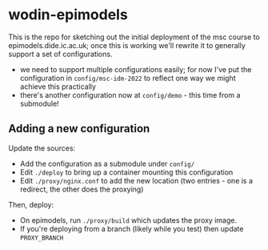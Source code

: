 # wodin-epimodels

This is the repo for sketching out the initial deployment of the msc course to epimodels.dide.ic.ac.uk; once this is working we'll rewrite it to generally support a set of configurations.

* we need to support multiple configurations easily; for now I've put the configuration in `config/msc-idm-2022` to reflect one way we might achieve this practically
* there's another configuration now at `config/demo` - this time from a submodule!

## Adding a new configuration

Update the sources:

* Add the configuration as a submodule under `config/`
* Edit `./deploy` to bring up a container mounting this configuration
* Edit `./proxy/nginx.conf` to add the new location (two entries - one is a redirect, the other does the proxying)

Then, deploy:

* On epimodels, run `./proxy/build` which updates the proxy image.
* If you're deploying from a branch (likely while you test) then update `PROXY_BRANCH`
